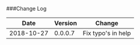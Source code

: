 ###Change Log


Date       | Version | Change
---        | ---     | ---
2018-10-27 | 0.0.0.7 | Fix typo's in help 